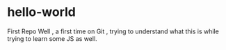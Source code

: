 # hello-world
First Repo 
Well , a first time on Git , trying to understand what this is while trying to learn some JS as well.
